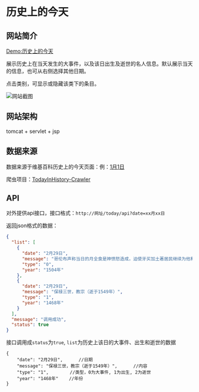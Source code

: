 # 历史上的今天

## 网站简介

[Demo:历史上的今天](http://huoche123.top/today/)


展示历史上在当天发生的大事件，以及该日出生及逝世的名人信息。默认展示当天的信息，也可从右侧选择其他日期。

点击类别，可显示或隐藏该类下的条目。

![网站截图](http://odszv0fof.bkt.clouddn.com/%E5%8E%86%E5%8F%B2%E4%B8%8A%E7%9A%84%E4%BB%8A%E5%A4%A9.png)


## 网站架构
tomcat +  servlet + jsp


## 数据来源
数据来源于维基百科历史上的今天页面：例：[1月1日](https://zh.wikipedia.org/zh-cn/1月1日)


爬虫项目：[TodayInHistory-Crawler](https://github.com/libowei1213/TodayInHistory-Crawler)

## API
对外提供api接口，接口格式：`http://网址/today/api?date=xx月xx日`

返回json格式的数据：

```json
{
  "list": [
    {
      "date": "2月29日",
      "message": "哥伦布声称当日的月全食是神愤怒造成，迫使牙买加土著居民继续为他和船员供应补给。",
      "type": "0",
      "year": "1504年"
    },
    {
      "date": "2月29日",
      "message": "保禄三世，教宗（逝于1549年）",
      "type": "1",
      "year": "1468年"
    }
  ],
  "message": "调用成功",
  "status": true
}
```

接口调用成`status`为`true`, `list`为历史上该日的大事件、出生和逝世的数据

```
{
    "date": "2月29日",      //日期
    "message": "保禄三世，教宗（逝于1549年）",      //内容
    "type": "1",        //类型，0为大事件, 1为出生, 2为逝世
    "year": "1468年"    //年份
}
```
